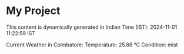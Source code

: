 # My Project

This content is dynamically generated in Indian Time (IST): 2024-11-01 11:22:59 IST


Current Weather in Coimbatore:
Temperature: 25.88 °C
Condition: mist
